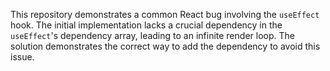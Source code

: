 This repository demonstrates a common React bug involving the `useEffect` hook.  The initial implementation lacks a crucial dependency in the `useEffect`'s dependency array, leading to an infinite render loop. The solution demonstrates the correct way to add the dependency to avoid this issue.